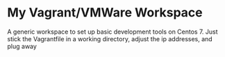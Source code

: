 # My Vagrant/VMWare Workspace

A generic workspace to set up basic development tools on Centos 7. Just
stick the Vagrantfile in a working directory, adjust the ip addresses, and
plug away
